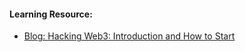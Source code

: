 #### Learning Resource:

  * [Blog: Hacking Web3: Introduction and How to Start](https://infosecwriteups.com/hacking-web3-introduction-and-how-to-start-88ae2c51f3ec) 
